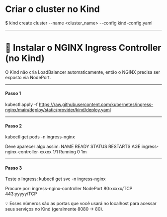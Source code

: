 # Criar o cluster no Kind

$ kind create cluster --name <cluster_name> --config kind-config.yaml

---
# 🧩 Instalar o NGINX Ingress Controller (no Kind)

O Kind não cria LoadBalancer automaticamente, então o NGINX precisa ser exposto via NodePort.

---
#### Passo 1
kubectl apply -f https://raw.githubusercontent.com/kubernetes/ingress-nginx/main/deploy/static/provider/kind/deploy.yaml

---
#### Passo 2
kubectl get pods -n ingress-nginx

Deve aparecer algo assim:
NAME                                        READY   STATUS    RESTARTS   AGE
ingress-nginx-controller-xxxxx              1/1     Running   0          1m

---
#### Passo 3
Teste o Ingress:
kubectl get svc -n ingress-nginx

Procure por:
ingress-nginx-controller   NodePort   80:xxxxx/TCP   443:yyyyy/TCP

💡 Esses números são as portas que você usará no localhost para acessar seus serviços no Kind (geralmente 8080 → 80).
